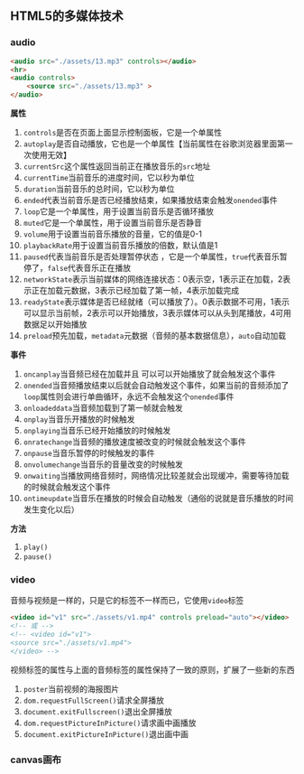 ## HTML5的多媒体技术 

### audio

```html
<audio src="./assets/13.mp3" controls></audio>
<hr>
<audio controls>
    <source src="./assets/13.mp3" >
</audio>
```

**属性**

1. `controls`是否在页面上面显示控制面板，它是一个单属性
2. `autoplay`是否自动播放，它也是一个单属性【当前属性在谷歌浏览器里面第一次使用无效】
3. `currentSrc`这个属性返回当前正在播放音乐的`src`地址
4. `currentTime`当前音乐的进度时间，它以秒为单位
5. `duration`当前音乐的总时间，它以秒为单位
6. `ended`代表当前音乐是否已经播放结束，如果播放结束会触发`onended`事件
7. `loop`它是一个单属性，用于设置当前音乐是否循环播放
8. `muted`它是一个单属性，用于设置当前音乐是否静音
9. `volume`用于设置当前音乐播放的音量，它的值是0-1
10. `playbackRate`用于设置当前音乐播放的倍数，默认值是1
11. `paused`代表当前音乐是否处理暂停状态 ，它是一个单属性，`true`代表音乐暂停了，`false`代表音乐正在播放
12. `networkState`表示当前媒体的网络连接状态：0表示空，1表示正在加载，2表示正在加载元数据，3表示已经加载了第一帧，4表示加载完成
13. `readyState`表示媒体是否已经就绪（可以播放了）。0表示数据不可用，1表示 可以显示当前帧，2表示可以开始播放，3表示媒体可以从头到尾播放，4可用数据足以开始播放
14. `preload`预先加载，`metadata`元数据（音频的基本数据信息），`auto`自动加载 

**事件**

1. `oncanplay`当音频已经在加载并且 可以可以开始播放了就会触发这个事件
2. `onended`当音频播放结束以后就会自动触发这个事件，如果当前的音频添加了`loop`属性则会进行单曲循环，永远不会触发这个`onended`事件
3. `onloadeddata`当音频加载到了第一帧就会触发
4. `onplay`当音乐开播放的时候触发
5. `onplaying`当音乐已经开始播放的时候触发
6. `onratechange`当音频的播放速度被改变的时候就会触发这个事件
7. `onpause`当音乐暂停的时候触发的事件
8. `onvolumechange`当音乐的音量改变的时候触发
9. `onwaiting`当播放网络音频时，网络情况比较差就会出现缓冲，需要等待加载的时候就会触发这个事件
10. `ontimeupdate`当音乐在播放的时候会自动触发（通俗的说就是音乐播放的时间发生变化以后）

**方法**

1. `play()`
2. `pause()`

### video

音频与视频是一样的，只是它的标签不一样而已，它使用`video`标签

```html
<video id="v1" src="./assets/v1.mp4" controls preload="auto"></video>
<!-- 或 -->
<!-- <video id="v1">
<source src="./assets/v1.mp4">
</video> -->
```

视频标签的属性与上面的音频标签的属性保持了一致的原则，扩展了一些新的东西

1. `poster`当前视频的海报图片
2. `dom.requestFullScreen()`请求全屏播放
3. `document.exitFullscreen()`退出全屏播放
4. `dom.requestPictureInPicture()`请求画中画播放
5. `document.exitPictureInPicture()`退出画中画

### canvas画布

